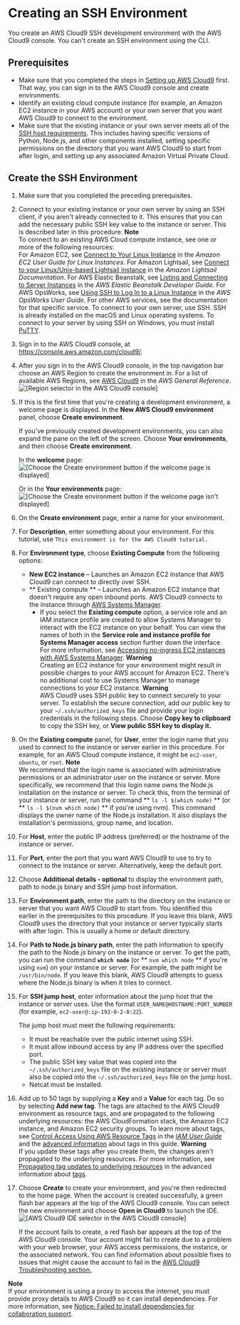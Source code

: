 # Creating an SSH Environment<a name="create-environment-ssh"></a>

You create an AWS Cloud9 SSH development environment with the AWS Cloud9 console\. You can't create an SSH environment using the CLI\.

## Prerequisites<a name="prerequisites"></a>
+ Make sure that you completed the steps in [Setting up AWS Cloud9](setting-up.md) first\. That way, you can sign in to the AWS Cloud9 console and create environments\.
+ Identify an existing cloud compute instance \(for example, an Amazon EC2 instance in your AWS account\) or your own server that you want AWS Cloud9 to connect to the environment\.
+ Make sure that the existing instance or your own server meets all of the [SSH host requirements](ssh-settings.md#ssh-settings-requirements)\. This includes having specific versions of Python, Node\.js, and other components installed, setting specific permissions on the directory that you want AWS Cloud9 to start from after login, and setting up any associated Amazon Virtual Private Cloud\.

## Create the SSH Environment<a name="create-the-envsshtitle"></a>

1. Make sure that you completed the preceding prerequisites\.

1. Connect to your existing instance or your own server by using an SSH client, if you aren't already connected to it\. This ensures that you can add the necessary public SSH key value to the instance or server\. This is described later in this procedure\.
**Note**  
To connect to an existing AWS Cloud compute instance, see one or more of the following resources:  
For Amazon EC2, see [Connect to Your Linux Instance](https://docs.aws.amazon.com/AWSEC2/latest/UserGuide/AccessingInstances.html) in the *Amazon EC2 User Guide for Linux Instances*\.
For Amazon Lightsail, see [Connect to your Linux/Unix\-based Lightsail instance](https://lightsail.aws.amazon.com/ls/docs/how-to/article/lightsail-how-to-connect-to-your-instance-virtual-private-server) in the *Amazon Lightsail Documentation*\.
For AWS Elastic Beanstalk, see [Listing and Connecting to Server Instances](https://docs.aws.amazon.com/elasticbeanstalk/latest/dg/using-features.ec2connect.html) in the *AWS Elastic Beanstalk Developer Guide*\.
For AWS OpsWorks, see [Using SSH to Log In to a Linux Instance](https://docs.aws.amazon.com/opsworks/latest/userguide/workinginstances-ssh.html) in the *AWS OpsWorks User Guide*\.
For other AWS services, see the documentation for that specific service\.
To connect to your own server, use SSH\. SSH is already installed on the macOS and Linux operating systems\. To connect to your server by using SSH on Windows, you must install [PuTTY](https://www.putty.org/)\.

1. Sign in to the AWS Cloud9 console, at [https://console\.aws\.amazon\.com/cloud9/](https://console.aws.amazon.com/cloud9/)\.

1. After you sign in to the AWS Cloud9 console, in the top navigation bar choose an AWS Region to create the environment in\. For a list of available AWS Regions, see [AWS Cloud9](https://docs.aws.amazon.com/general/latest/gr/rande.html#cloud9_region) in the *AWS General Reference*\.  
![\[Region selector in the AWS Cloud9 console\]](http://docs.aws.amazon.com/cloud9/latest/user-guide/images/consolas_region_new_UX.png)

1. If this is the first time that you're creating a development environment, a welcome page is displayed\. In the **New AWS Cloud9 environment** panel, choose **Create environment**\.

   If you've previously created development environments, you can also expand the pane on the left of the screen\. Choose **Your environments**, and then choose **Create environment**\.

   In the **welcome** page:  
![\[Choose the Create environment button if the welcome page is displayed\]](http://docs.aws.amazon.com/cloud9/latest/user-guide/images/create_welcome_env_new_UX.png)

   Or in the **Your environments** page:  
![\[Choose the Create environment button if the welcome page isn't displayed\]](http://docs.aws.amazon.com/cloud9/latest/user-guide/images/console_create_env_new_UX.png)

1. On the **Create environment** page, enter a name for your environment\.

1. For **Description**, enter something about your environment\. For this tutorial, use `This environment is for the AWS Cloud9 tutorial.`

1. For **Environment type**, choose **Existing Compute** from the following options:
   + **New EC2 instance** – Launches an Amazon EC2 instance that AWS Cloud9 can connect to directly over SSH\.
   + ** Existing compute ** – Launches an Amazon EC2 instance that doesn't require any open inbound ports\. AWS Cloud9 connects to the instance through [AWS Systems Manager](https://docs.aws.amazon.com/systems-manager/latest/userguide/session-manager.html)\.
     + If you select the **Existing compute** option, a service role and an IAM instance profile are created to allow Systems Manager to interact with the EC2 instance on your behalf\. You can view the names of both in the **Service role and instance profile for Systems Manager access** section further down the interface\. For more information, see [Accessing no\-ingress EC2 instances with AWS Systems Manager](ec2-ssm.md)\. 
**Warning**  
Creating an EC2 instance for your environment might result in possible charges to your AWS account for Amazon EC2\. There's no additional cost to use Systems Manager to manage connections to your EC2 instance\.
**Warning**  
AWS Cloud9 uses SSH public key to connect securely to your server\. To establish the secure connection, add our public key to your `~/.ssh/authorized_keys` file and provide your login credentials in the following steps\. Choose **Copy key to clipboard** to copy the SSH key, or **View public SSH key to display it\.**

1. On the **Existing compute** panel, for **User**, enter the login name that you used to connect to the instance or server earlier in this procedure\. For example, for an AWS Cloud compute instance, it might be `ec2-user`, `ubuntu`, or `root`\. 
**Note**  
We recommend that the login name is associated with administrative permissions or an administrator user on the instance or server\. More specifically, we recommend that this login name owns the Node\.js installation on the instance or server\. To check this, from the terminal of your instance or server, run the command ** `ls -l $(which node)` ** \(or ** `ls -l $(nvm which node)` ** if you're using nvm\)\. This command displays the owner name of the Node\.js installation\. It also displays the installation's permissions, group name, and location\.

1. For **Host**, enter the public IP address \(preferred\) or the hostname of the instance or server\.

1. For **Port**, enter the port that you want AWS Cloud9 to use to try to connect to the instance or server\. Alternatively, keep the default port\.

1. Choose **Additional details \- optional** to display the environment path, path to node\.js binary and SSH jump host information\.

1. For **Environment path**, enter the path to the directory on the instance or server that you want AWS Cloud9 to start from\. You identified this earlier in the prerequisites to this procedure\. If you leave this blank, AWS Cloud9 uses the directory that your instance or server typically starts with after login\. This is usually a home or default directory\.

1. For **Path to Node\.js binary path**, enter the path information to specify the path to the Node\.js binary on the instance or server\. To get the path, you can run the command **`which node`** \(or ** `nvm which node` ** if you're using `nvm`\) on your instance or server\. For example, the path might be `/usr/bin/node`\. If you leave this blank, AWS Cloud9 attempts to guess where the Node\.js binary is when it tries to connect\.

1. For **SSH jump host**, enter information about the jump host that the instance or server uses\. Use the format `USER_NAME@HOSTNAME:PORT_NUMBER` \(for example, `ec2-user@:ip-192-0-2-0:22`\)\.

   The jump host must meet the following requirements:
   + It must be reachable over the public internet using SSH\.
   + It must allow inbound access by any IP address over the specified port\.
   + The public SSH key value that was copied into the `~/.ssh/authorized_keys` file on the existing instance or server must also be copied into the `~/.ssh/authorized_keys` file on the jump host\.
   + Netcat must be installed\.

1. Add up to 50 tags by supplying a **Key** and a **Value** for each tag\. Do so by selecting **Add new tag**\. The tags are attached to the AWS Cloud9 environment as resource tags, and are propagated to the following underlying resources: the AWS CloudFormation stack, the Amazon EC2 instance, and Amazon EC2 security groups\. To learn more about tags, see [Control Access Using AWS Resource Tags](https://docs.aws.amazon.com/IAM/latest/UserGuide/access_tags.html) in the *[IAM User Guide](https://docs.aws.amazon.com/IAM/latest/UserGuide/)* and the [advanced information](tags.md) about tags in this guide\.
**Warning**  
If you update these tags after you create them, the changes aren't propagated to the underlying resources\. For more information, see [Propagating tag updates to underlying resources](tags.md#tags-propagate) in the advanced information about [tags](tags.md)\.

1. Choose **Create** to create your environment, and you're then redirected to the home page\. When the account is created successfully, a green flash bar appears at the top of the AWS Cloud9 console\. You can select the new environment and choose **Open in Cloud9** to launch the IDE\.   
![\[AWS Cloud9 IDE selector in the AWS Cloud9 console\]](http://docs.aws.amazon.com/cloud9/latest/user-guide/images/cloud9-ide-open.png)

   If the account fails to create, a red flash bar appears at the top of the AWS Cloud9 console\. Your account might fail to create due to a problem with your web browser, your AWS access permissions, the instance, or the associated network\. You can find information about possible fixes to issues that might cause the account to fail in the [AWS Cloud9 Troubleshooting section\.](troubleshooting.md#troubleshooting-env-loading)

**Note**  
If your environment is using a proxy to access the internet, you must provide proxy details to AWS Cloud9 so it can install dependencies\. For more information, see [Notice: Failed to install dependencies for collaboration support](troubleshooting.md#proxy-failed-dependencies)\.